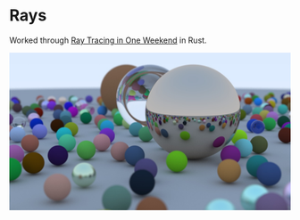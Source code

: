 # Rays
Worked through [Ray Tracing in One Weekend](https://raytracing.github.io/books/RayTracingInOneWeekend.html) in Rust.

![img](./fixedraytracing.jpg)
